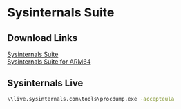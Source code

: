 # Sysinternals Suite
## Download Links
[Sysinternals Suite](https://download.sysinternals.com/files/SysinternalsSuite.zip)  
[Sysinternals Suite for ARM64](https://download.sysinternals.com/files/SysinternalsSuite-ARM64.zip)

## Sysinternals Live
```cmd
\\live.sysinternals.com\tools\procdump.exe -accepteula
```